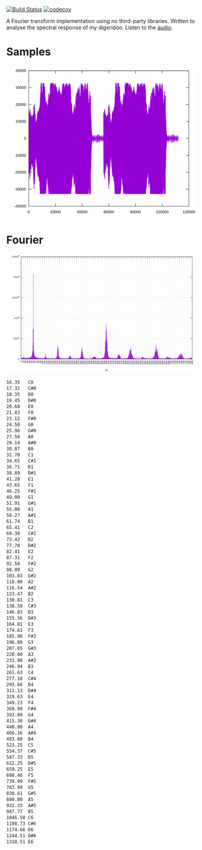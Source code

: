 [![Build Status](https://travis-ci.org/deanturpin/spectrum_analyser_gnuplot.svg?branch=master)](https://travis-ci.org/deanturpin/spectrum_analyser_gnuplot)
[![codecov](https://codecov.io/gh/deanturpin/spectrum_analyser_gnuplot/branch/master/graph/badge.svg)](https://codecov.io/gh/deanturpin/spectrum_analyser_gnuplot)

A Fourier transform implementation using no third-party libraries. Written to
analyse the spectral response of my digeridoo. Listen to the [audio](recording.wav).

# Samples
![](samples.svg)

# Fourier
[![](fourier.svg)](fourier.svg)

```
16.35	C0
17.32	C#0
18.35	D0
19.45	D#0
20.60	E0
21.83	F0
23.12	F#0
24.50	G0
25.96	G#0
27.50	A0
29.14	A#0
30.87	B0
32.70	C1
34.65	C#1
36.71	D1
38.89	D#1
41.20	E1
43.65	F1
46.25	F#1
49.00	G1
51.91	G#1
55.00	A1
58.27	A#1
61.74	B1
65.41	C2
69.30	C#2
73.42	D2
77.78	D#2
82.41	E2
87.31	F2
92.50	F#2
98.00	G2
103.83	G#2
110.00	A2
116.54	A#2
123.47	B2
130.81	C3
138.59	C#3
146.83	D3
155.56	D#3
164.81	E3
174.61	F3
185.00	F#3
196.00	G3
207.65	G#3
220.00	A3
233.08	A#3
246.94	B3
261.63	C4
277.18	C#4
293.66	D4
311.13	D#4
329.63	E4
349.23	F4
369.99	F#4
392.00	G4
415.30	G#4
440.00	A4
466.16	A#4
493.88	B4
523.25	C5
554.37	C#5
587.33	D5
622.25	D#5
659.25	E5
698.46	F5
739.99	F#5
783.99	G5
830.61	G#5
880.00	A5
932.33	A#5
987.77	B5
1046.50	C6
1108.73	C#6
1174.66	D6
1244.51	D#6
1318.51	E6
```
